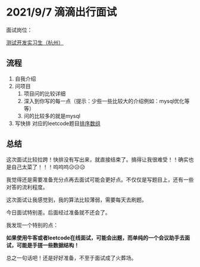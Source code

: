 # 2021/9/7 滴滴出行面试

面试岗位：

[测试开发实习生（杭州）](https://nowpick.nowcoder.com/w/intern/detail?jobId=34096)

## 流程

1. 自我介绍
2. 问项目
   1. 项目问的比较详细
   2. 深入到你写的每一点（提示：少些一些比较大的介绍例如：mysql优化等等）
   3. 问的比较多的就是mysql
3. 写快排 对应的leetcode题目[排序数组](https://leetcode-cn.com/problems/sort-an-array/) 



## 总结

这次面试比较拉跨！快排没有写出来，就直接结束了。搞得让我很难受！！确实也是自己太菜了！！！呜呜呜😥😥😥

我觉得还是需要准备充分点再去面试可能会更好点。不仅仅是写题目上，还有一些对答的流利程度。

这次面试让我感觉到，我的算法比较薄弱，需要每天去刷题。

今日面试特别差。后面经过准备就不还会了。

我发现一个特别的点：

**如果使用牛客或者leetcode在线面试，可能会出题，而单纯的一个会议助手去面试，可能是手搓一些数据结构！**

总之一句话吧！还是好好准备，不至于面试成了火葬场。


